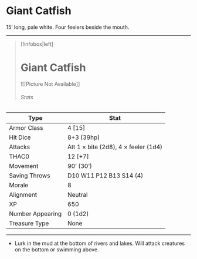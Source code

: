 # Giant Catfish

15’ long, pale white. Four feelers beside the mouth. 


------
> [!infobox|left] 
> # Giant Catfish
>  ![[Picture Not Available]] 
>  ###### Stats 
| Type                    | Stat        |
| ---------------- | ------------------------------ |
| Armor Class     | 4 [15]                               |
| Hit Dice         | 8+3 (39hp)                           |
| Attacks          | Att 1 × bite (2d8), 4 × feeler (1d4) |
| THAC0            | 12 [+7]                              |
| Movement         | 90’ (30’)                            |
| Saving Throws    | D10 W11 P12 B13 S14 (4)              |
| Morale           | 8                                    |
| Alignment        | Neutral                              |
| XP               | 650                                  |
| Number Appearing | 0 (1d2)                              |
| Treasure Type    | None                                 |

------

- Lurk in the mud at the bottom of rivers and lakes. Will attack creatures on the bottom or swimming above.